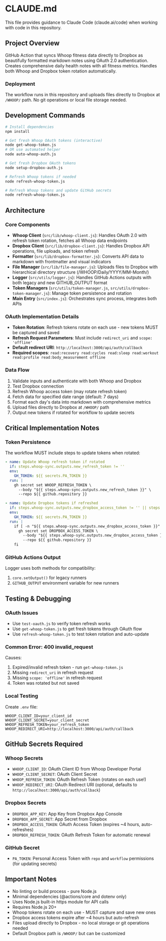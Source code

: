 # CLAUDE.md

This file provides guidance to Claude Code (claude.ai/code) when working with code in this repository.

## Project Overview
GitHub Action that syncs Whoop fitness data directly to Dropbox as beautifully formatted markdown notes using OAuth 2.0 authentication. Creates comprehensive daily health notes with all fitness metrics. Handles both Whoop and Dropbox token rotation automatically.

### Deployment
The workflow runs in this repository and uploads files directly to Dropbox at `/WHOOP/` path. No git operations or local file storage needed.

## Development Commands

```bash
# Install dependencies
npm install

# Get fresh Whoop OAuth tokens (interactive)
node get-whoop-token.js
# OR use automated helper
node auto-whoop-auth.js

# Get fresh Dropbox OAuth tokens
node setup-dropbox-auth.js

# Refresh Whoop tokens if needed
node refresh-whoop-token.js

# Refresh Whoop tokens and update GitHub secrets
node refresh-whoop-token.js
```

## Architecture

### Core Components
- **Whoop Client** (`src/lib/whoop-client.js`): Handles OAuth 2.0 with refresh token rotation, fetches all Whoop data endpoints
- **Dropbox Client** (`src/lib/dropbox-client.js`): Handles Dropbox API operations, file uploads, and token refresh
- **Formatter** (`src/lib/dropbox-formatter.js`): Converts API data to markdown with frontmatter and visual indicators
- **File Manager** (`src/lib/file-manager.js`): Uploads files to Dropbox with hierarchical directory structure (/WHOOP/Daily/YYYY/MM-Month/)
- **Logger** (`src/utils/logger.js`): Handles GitHub Actions outputs with both legacy and new GITHUB_OUTPUT format
- **Token Managers** (`src/utils/token-manager.js`, `src/utils/dropbox-token-manager.js`): Manage token persistence and rotation
- **Main Entry** (`src/index.js`): Orchestrates sync process, integrates both APIs

### OAuth Implementation Details
- **Token Rotation**: Refresh tokens rotate on each use - new tokens MUST be captured and saved
- **Refresh Request Parameters**: Must include `redirect_uri` and `scope: 'offline'`
- **Default redirect URI**: `http://localhost:3000/api/auth/callback`
- **Required scopes**: `read:recovery read:cycles read:sleep read:workout read:profile read:body_measurement offline`

### Data Flow
1. Validate inputs and authenticate with both Whoop and Dropbox
2. Test Dropbox connection
3. Refresh Whoop access token (may rotate refresh token)
4. Fetch data for specified date range (default: 7 days)
5. Format each day's data into markdown with comprehensive metrics
6. Upload files directly to Dropbox at `/WHOOP/` path
7. Output new tokens if rotated for workflow to update secrets

## Critical Implementation Notes

### Token Persistence
The workflow MUST include steps to update tokens when rotated:
```yaml
- name: Update Whoop refresh token if rotated
  if: steps.whoop-sync.outputs.new_refresh_token != ''
  env:
    GH_TOKEN: ${{ secrets.PA_TOKEN }}
  run: |
    gh secret set WHOOP_REFRESH_TOKEN \
      --body "${{ steps.whoop-sync.outputs.new_refresh_token }}" \
      --repo ${{ github.repository }}

- name: Update Dropbox tokens if refreshed
  if: steps.whoop-sync.outputs.new_dropbox_access_token != '' || steps.whoop-sync.outputs.new_dropbox_refresh_token != ''
  env:
    GH_TOKEN: ${{ secrets.PA_TOKEN }}
  run: |
    if [ -n "${{ steps.whoop-sync.outputs.new_dropbox_access_token }}" ]; then
      gh secret set DROPBOX_ACCESS_TOKEN \
        --body "${{ steps.whoop-sync.outputs.new_dropbox_access_token }}" \
        --repo ${{ github.repository }}
    fi
```

### GitHub Actions Output
Logger uses both methods for compatibility:
1. `core.setOutput()` for legacy runners
2. `GITHUB_OUTPUT` environment variable for new runners

## Testing & Debugging

### OAuth Issues
- Use `test-oauth.js` to verify token refresh works
- Use `get-whoop-token.js` to get fresh tokens through OAuth flow
- Use `refresh-whoop-token.js` to test token rotation and auto-update

### Common Error: 400 invalid_request
Causes:
1. Expired/invalid refresh token - run `get-whoop-token.js`
2. Missing `redirect_uri` in refresh request
3. Missing `scope: 'offline'` in refresh request
4. Token was rotated but not saved

### Local Testing
Create `.env` file:
```
WHOOP_CLIENT_ID=your_client_id
WHOOP_CLIENT_SECRET=your_client_secret
WHOOP_REFRESH_TOKEN=your_refresh_token
WHOOP_REDIRECT_URI=http://localhost:3000/api/auth/callback
```

## GitHub Secrets Required

### Whoop Secrets
- `WHOOP_CLIENT_ID`: OAuth Client ID from Whoop Developer Portal
- `WHOOP_CLIENT_SECRET`: OAuth Client Secret
- `WHOOP_REFRESH_TOKEN`: OAuth Refresh Token (rotates on each use!)
- `WHOOP_REDIRECT_URI`: OAuth Redirect URI (optional, defaults to `http://localhost:3000/api/auth/callback`)

### Dropbox Secrets
- `DROPBOX_APP_KEY`: App Key from Dropbox App Console
- `DROPBOX_APP_SECRET`: App Secret from Dropbox
- `DROPBOX_ACCESS_TOKEN`: OAuth Access Token (expires ~4 hours, auto-refreshes)
- `DROPBOX_REFRESH_TOKEN`: OAuth Refresh Token for automatic renewal

### GitHub Secret
- `PA_TOKEN`: Personal Access Token with `repo` and `workflow` permissions (for updating secrets)

## Important Notes
- No linting or build process - pure Node.js
- Minimal dependencies (@actions/core and dotenv only)
- Uses Node.js built-in https module for API calls
- Requires Node.js 20+
- Whoop tokens rotate on each use - MUST capture and save new ones
- Dropbox access tokens expire after ~4 hours but auto-refresh
- Files upload directly to Dropbox - no local storage or git operations needed
- Default Dropbox path is `/WHOOP/` but can be customized